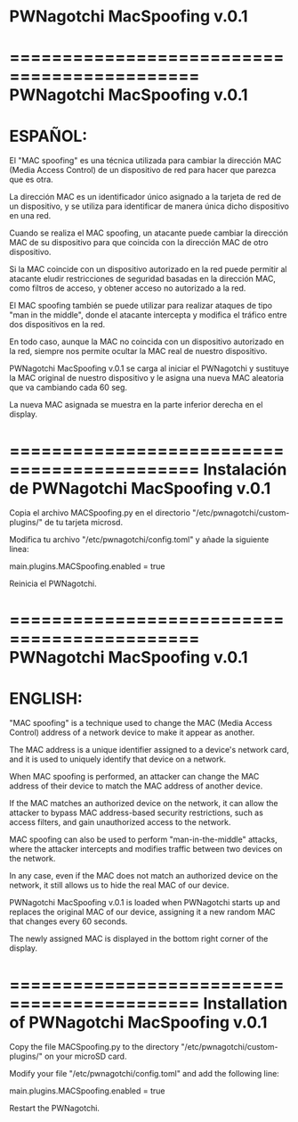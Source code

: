 # PWNagotchi MacSpoofing v.0.1
============================================
PWNagotchi MacSpoofing v.0.1
============================================
ESPAÑOL:
============================================

El "MAC spoofing" es una técnica utilizada para cambiar la dirección MAC (Media Access Control) de un dispositivo de red para hacer que parezca que es otra. 

La dirección MAC es un identificador único asignado a la tarjeta de red de un dispositivo, y se utiliza para identificar de manera única dicho dispositivo en una red.

Cuando se realiza el MAC spoofing, un atacante puede cambiar la dirección MAC de su dispositivo para que coincida con la dirección MAC de otro dispositivo. 

Si la MAC coincide con un dispositivo autorizado en la red puede permitir al atacante eludir restricciones de seguridad basadas en la dirección MAC, como filtros de acceso, y obtener acceso no autorizado a la red. 

El MAC spoofing también se puede utilizar para realizar ataques de tipo "man in the middle", donde el atacante intercepta y modifica el tráfico entre dos dispositivos en la red.

En todo caso, aunque la MAC no coincida con un dispositivo autorizado en la red, siempre nos permite ocultar la MAC real de nuestro dispositivo.

PWNagotchi MacSpoofing v.0.1 se carga al iniciar el PWNagotchi y sustituye la MAC original de nuestro dispositivo y le asigna una nueva MAC aleatoria que va cambiando cada 60 seg.

La nueva MAC asignada se muestra en la parte inferior derecha en el display.

============================================
Instalación de PWNagotchi MacSpoofing v.0.1
============================================

Copia el archivo MACSpoofing.py en el directorio "/etc/pwnagotchi/custom-plugins/" de tu tarjeta microsd.

Modifica tu archivo "/etc/pwnagotchi/config.toml" y añade la siguiente linea:

main.plugins.MACSpoofing.enabled = true

Reinicia el PWNagotchi.

============================================
PWNagotchi MacSpoofing v.0.1
============================================
ENGLISH:
============================================

"MAC spoofing" is a technique used to change the MAC (Media Access Control) address of a network device to make it appear as another.

The MAC address is a unique identifier assigned to a device's network card, and it is used to uniquely identify that device on a network.

When MAC spoofing is performed, an attacker can change the MAC address of their device to match the MAC address of another device.

If the MAC matches an authorized device on the network, it can allow the attacker to bypass MAC address-based security restrictions, such as access filters, and gain unauthorized access to the network.

MAC spoofing can also be used to perform "man-in-the-middle" attacks, where the attacker intercepts and modifies traffic between two devices on the network.

In any case, even if the MAC does not match an authorized device on the network, it still allows us to hide the real MAC of our device.

PWNagotchi MacSpoofing v.0.1 is loaded when PWNagotchi starts up and replaces the original MAC of our device, assigning it a new random MAC that changes every 60 seconds.

The newly assigned MAC is displayed in the bottom right corner of the display.

============================================
Installation of PWNagotchi MacSpoofing v.0.1
============================================

Copy the file MACSpoofing.py to the directory "/etc/pwnagotchi/custom-plugins/" on your microSD card.

Modify your file "/etc/pwnagotchi/config.toml" and add the following line:

main.plugins.MACSpoofing.enabled = true

Restart the PWNagotchi.

